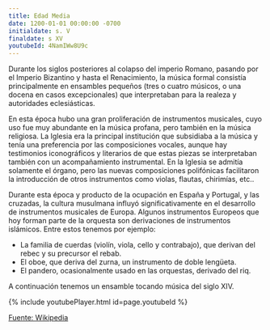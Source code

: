 ```yaml
---
title: Edad Media
date: 1200-01-01 00:00:00 -0700
initialdate: s. V
finaldate: s XV
youtubeId: 4NamIWw8U9c
---
```


Durante los siglos posteriores al colapso del imperio Romano, pasando por el Imperio Bizantino y hasta el Renacimiento, la música formal consistía principalmente en ensambles pequeños (tres o cuatro músicos, o una docena en casos excepcionales) que interpretaban para la realeza y autoridades eclesiásticas.
  
En esta época hubo una gran proliferación de instrumentos musicales, cuyo uso fue muy abundante en la música profana, pero también en la música religiosa. La Iglesia era la principal institución que subsidiaba a la música y tenía una preferencia por las composiciones vocales, aunque hay testimonios iconográficos y literarios de que estas piezas se interpretaban también con un acompañamiento instrumental. En la Iglesia se admitía solamente el órgano, pero las nuevas composiciones polifónicas facilitaron la introducción de otros instrumentos como violas, flautas, chirimías, etc..

Durante esta época y producto de la ocupación en España y Portugal, y las cruzadas, la cultura musulmana influyó significativamente en el desarrollo de instrumentos musicales de Europa. Algunos instrumentos Europeos que hoy forman parte de la orquesta son derivaciones de instrumentos islámicos. Entre estos tenemos por ejemplo:
* La familia de cuerdas (violín, viola, cello y contrabajo), que derivan del rebec y su precursor el rebab.
* El oboe, que deriva del zurna, un instrumento de doble lengüeta.
* El pandero, ocasionalmente usado en las orquestas, derivado del riq.

A continuación tenemos un ensamble tocando música del siglo XIV. 
  
{% include youtubePlayer.html id=page.youtubeId %}
  
[Fuente: Wikipedia](https://es.wikipedia.org/wiki/M%C3%BAsica_de_la_Edad_Media#G%C3%A9neros_y_formas_musicales)
